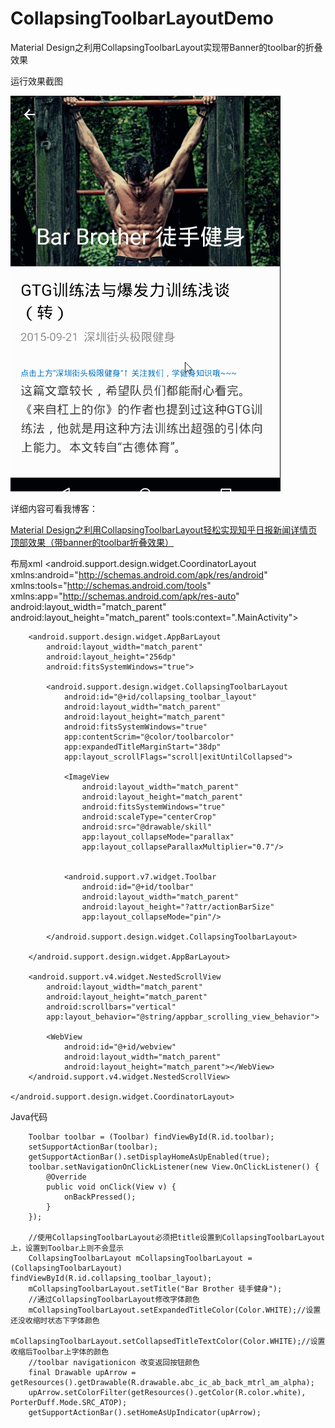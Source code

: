 # CollapsingToolbarLayoutDemo
Material Design之利用CollapsingToolbarLayout实现带Banner的toolbar的折叠效果



运行效果截图

![images](https://github.com/crazyfzw/ProjectImages/blob/master/CollapsingToolbarLayoutDemo/Coll.gif)

详细内容可看我博客：

[Material Design之利用CollapsingToolbarLayout轻松实现知乎日报新闻详情页顶部效果（带banner的toolbar折叠效果）](http://blog.csdn.net/fzw_faith/article/details/51336257)


布局xml
 <android.support.design.widget.CoordinatorLayout
        xmlns:android="http://schemas.android.com/apk/res/android"
        xmlns:tools="http://schemas.android.com/tools"
        xmlns:app="http://schemas.android.com/apk/res-auto"
        android:layout_width="match_parent"
        android:layout_height="match_parent"
        tools:context=".MainActivity">

        <android.support.design.widget.AppBarLayout
            android:layout_width="match_parent"
            android:layout_height="256dp"
            android:fitsSystemWindows="true">

            <android.support.design.widget.CollapsingToolbarLayout
                android:id="@+id/collapsing_toolbar_layout"
                android:layout_width="match_parent"
                android:layout_height="match_parent"
                android:fitsSystemWindows="true"
                app:contentScrim="@color/toolbarcolor"
                app:expandedTitleMarginStart="38dp"
                app:layout_scrollFlags="scroll|exitUntilCollapsed">

                <ImageView
                    android:layout_width="match_parent"
                    android:layout_height="match_parent"
                    android:fitsSystemWindows="true"
                    android:scaleType="centerCrop"
                    android:src="@drawable/skill"
                    app:layout_collapseMode="parallax"
                    app:layout_collapseParallaxMultiplier="0.7"/>


                <android.support.v7.widget.Toolbar
                    android:id="@+id/toolbar"
                    android:layout_width="match_parent"
                    android:layout_height="?attr/actionBarSize"
                    app:layout_collapseMode="pin"/>

            </android.support.design.widget.CollapsingToolbarLayout>

        </android.support.design.widget.AppBarLayout>

        <android.support.v4.widget.NestedScrollView
            android:layout_width="match_parent"
            android:layout_height="match_parent"
            android:scrollbars="vertical"
            app:layout_behavior="@string/appbar_scrolling_view_behavior">

            <WebView
                android:id="@+id/webview"
                android:layout_width="match_parent"
                android:layout_height="match_parent"></WebView>
        </android.support.v4.widget.NestedScrollView>

    </android.support.design.widget.CoordinatorLayout>

Java代码


        Toolbar toolbar = (Toolbar) findViewById(R.id.toolbar);
        setSupportActionBar(toolbar);
        getSupportActionBar().setDisplayHomeAsUpEnabled(true);
        toolbar.setNavigationOnClickListener(new View.OnClickListener() {
            @Override
            public void onClick(View v) {
                onBackPressed();
            }
        });

        //使用CollapsingToolbarLayout必须把title设置到CollapsingToolbarLayout上，设置到Toolbar上则不会显示
        CollapsingToolbarLayout mCollapsingToolbarLayout = (CollapsingToolbarLayout) findViewById(R.id.collapsing_toolbar_layout);
        mCollapsingToolbarLayout.setTitle("Bar Brother 徒手健身");
        //通过CollapsingToolbarLayout修改字体颜色
        mCollapsingToolbarLayout.setExpandedTitleColor(Color.WHITE);//设置还没收缩时状态下字体颜色
        mCollapsingToolbarLayout.setCollapsedTitleTextColor(Color.WHITE);//设置收缩后Toolbar上字体的颜色
        //toolbar navigationicon 改变返回按钮颜色
        final Drawable upArrow = getResources().getDrawable(R.drawable.abc_ic_ab_back_mtrl_am_alpha);
        upArrow.setColorFilter(getResources().getColor(R.color.white), PorterDuff.Mode.SRC_ATOP);
        getSupportActionBar().setHomeAsUpIndicator(upArrow);
